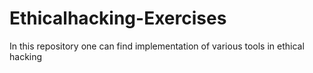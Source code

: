 # Ethicalhacking-Exercises
In this repository one can find implementation of various tools in ethical hacking
